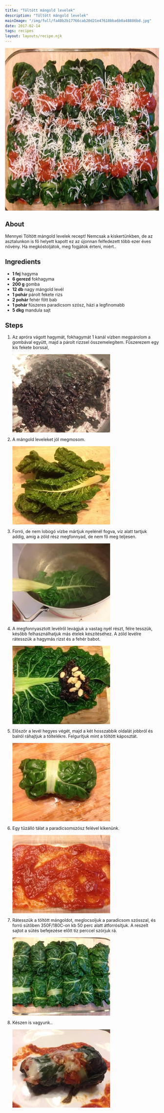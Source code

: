 ```yaml
---
title: "Töltött mángold levelek"
description: "Töltött mángold levelek"
mainImage: "/img/full/fa40b2b17766cab20d21e47618bba6b0a48886bd.jpg"
date: 2017-02-14
tags: recipes
layout: layouts/recipe.njk
---
```

                        
<p align="center"><a href="https://cookpad.com/hu/receptek/2000034-toltott-mangold-levelek" rel="Recipe source page"><img width="751" height="532" src="/img/full/fa40b2b17766cab20d21e47618bba6b0a48886bd.jpg"/></a></p>

## About
Mennyei Töltött mángold levelek recept! Nemcsak a kiskertünkben, de az  asztalunkon is fő helyett kapott ez az újonnan felfedezett több ezer éves növény. Ha megkóstoljátok, meg fogjátok érteni, miért..

>  

## Ingredients
* **1 fej** hagyma
* **6 gerezd** fokhagyma
* **200 g** gomba
* **12 db** nagy mángold levél
* **1 pohár** párolt fekete rizs
* **2 pohár** fehér főtt bab
* **1 pohár** füszeres paradicsom szósz, házi a legfinomabb
* **5 dkg** mandula sajt

## Steps

1. Az apróra vágott hagymát, fokhagymát 1 kanál vízben megpárolom a gombával együtt, majd a párolt rizzsel összemelegítem. Fűszerezem egy kis fekete borssal,
 
    <p><img width="320" height="256" align="left" src="/img/full/4232c893de2d6213653750ad72449b8f7a5256cb.jpg"/></p><div style="clear: both"/>

2. A mángold leveleket jól megmosom.
 
    <p><img width="320" height="256" align="left" src="/img/full/252bb56652d01e85970c6c47148daf95e2fe30bf.jpg"/></p><div style="clear: both"/>

3. Forró, de nem lobogó vízbe mártjuk nyelénél fogva, víz alatt tartjuk addig, amíg a zöld rész megfonnyad, de nem fő meg teljesen.
 
    <p><img width="320" height="256" align="left" src="/img/full/d89e731d7a6fcdc393d3c35d5ab357f6a1f05aed.jpg"/></p><div style="clear: both"/>

4. A megfonnyasztott levélről levágjuk a vastag nyél részt, félre tesszük, később felhasználhatjuk más ételek készítéséhez. A zöld levélre rátesszük a hagymás rizst és a fehér babot.
 
    <p><img width="320" height="256" align="left" src="/img/full/c09d56d101c94b78f1144475807a5df08862d9d0.jpg"/></p><div style="clear: both"/>

5. Először a levél hegyes végét, majd a két hosszabbik oldalát jobbról és balról ráhajtjuk a töltelékre. Felgurítjuk mint a töltött káposztát.
 
    <p><img width="320" height="256" align="left" src="/img/full/f0855a85a36d008bd4f8d494cc1ccc3c7431bd24.jpg"/></p><div style="clear: both"/>

6. Egy tűzálló tálat a paradicsomszósz felével kikenünk.
 
    <p><img width="320" height="256" align="left" src="/img/full/6d1ce90adce5afb3fc7b93ac0548a61e52fea35a.jpg"/></p><div style="clear: both"/>

7. Rátesszük a töltött mángoldot, meglocsoljuk a paradicsom szósszal, és forró sütőben 350F/180C-on kb 50 perc alatt átforrósítjuk. A reszelt sajtot a sütés befejezése előtt tíz perccel szórjuk rá.
 
    <p><img width="320" height="256" align="left" src="/img/full/d44670761d4e83914612c717f72a5b853a1e0531.jpg"/></p><div style="clear: both"/>

8. Készen is vagyunk..
 
    <p><img width="320" height="256" align="left" src="/img/full/e61faefac835f8a3097d21d84e91a1e3ef1ff5fb.jpg"/></p><div style="clear: both"/>

